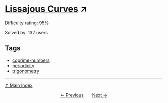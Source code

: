 # [Lissajous Curves](https://projecteuler.net/problem=777) ↗️

Difficulty rating: 95%

Solved by: 132 users
## Tags

- [coprime-numbers](../tags/coprime-numbers.md)
- [periodicity](../tags/periodicity.md)
- [trigonometry](../tags/trigonometry.md)



---

[↑ Main Index](../README.md)


<div align=center><a href='776.md'>← Previous</a> &nbsp;&nbsp; &nbsp;&nbsp;  <a href='778.md'>Next →</a></div>
